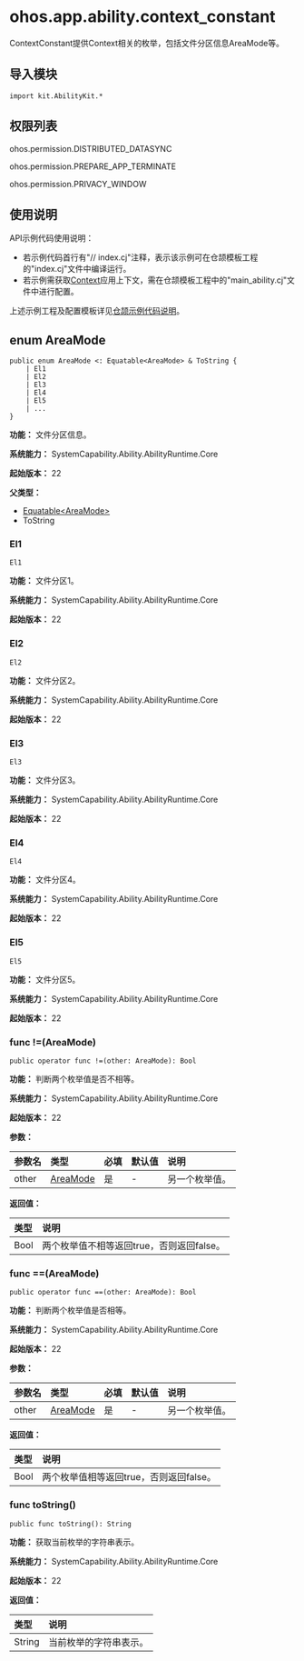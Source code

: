 # ohos.app.ability.context_constant

ContextConstant提供Context相关的枚举，包括文件分区信息AreaMode等。

## 导入模块

```cangjie
import kit.AbilityKit.*
```

## 权限列表

ohos.permission.DISTRIBUTED_DATASYNC

ohos.permission.PREPARE_APP_TERMINATE

ohos.permission.PRIVACY_WINDOW

## 使用说明

API示例代码使用说明：

- 若示例代码首行有"// index.cj"注释，表示该示例可在仓颉模板工程的"index.cj"文件中编译运行。
- 若示例需获取[Context](./cj-apis-app-ability-ui_ability.md#class-context)应用上下文，需在仓颉模板工程中的"main_ability.cj"文件中进行配置。

上述示例工程及配置模板详见[仓颉示例代码说明](../../cj-development-intro.md#仓颉示例代码说明)。

## enum AreaMode

```cangjie
public enum AreaMode <: Equatable<AreaMode> & ToString {
    | El1
    | El2
    | El3
    | El4
    | El5
    | ...
}
```

**功能：** 文件分区信息。

**系统能力：** SystemCapability.Ability.AbilityRuntime.Core

**起始版本：** 22

**父类型：**

- [Equatable\<AreaMode>](#enum-areamode)
- ToString

### El1

```cangjie
El1
```

**功能：** 文件分区1。

**系统能力：** SystemCapability.Ability.AbilityRuntime.Core

**起始版本：** 22

### El2

```cangjie
El2
```

**功能：** 文件分区2。

**系统能力：** SystemCapability.Ability.AbilityRuntime.Core

**起始版本：** 22

### El3

```cangjie
El3
```

**功能：** 文件分区3。

**系统能力：** SystemCapability.Ability.AbilityRuntime.Core

**起始版本：** 22

### El4

```cangjie
El4
```

**功能：** 文件分区4。

**系统能力：** SystemCapability.Ability.AbilityRuntime.Core

**起始版本：** 22

### El5

```cangjie
El5
```

**功能：** 文件分区5。

**系统能力：** SystemCapability.Ability.AbilityRuntime.Core

**起始版本：** 22

### func !=(AreaMode)

```cangjie
public operator func !=(other: AreaMode): Bool
```

**功能：** 判断两个枚举值是否不相等。

**系统能力：** SystemCapability.Ability.AbilityRuntime.Core

**起始版本：** 22

**参数：**

|参数名|类型|必填|默认值|说明|
|:---|:---|:---|:---|:---|
|other|[AreaMode](#enum-areamode)|是|-|另一个枚举值。|

**返回值：**

|类型|说明|
|:----|:----|
|Bool|两个枚举值不相等返回true，否则返回false。|

### func ==(AreaMode)

```cangjie
public operator func ==(other: AreaMode): Bool
```

**功能：** 判断两个枚举值是否相等。

**系统能力：** SystemCapability.Ability.AbilityRuntime.Core

**起始版本：** 22

**参数：**

|参数名|类型|必填|默认值|说明|
|:---|:---|:---|:---|:---|
|other|[AreaMode](#enum-areamode)|是|-|另一个枚举值。|

**返回值：**

|类型|说明|
|:----|:----|
|Bool|两个枚举值相等返回true，否则返回false。|

### func toString()

```cangjie
public func toString(): String
```

**功能：** 获取当前枚举的字符串表示。

**系统能力：** SystemCapability.Ability.AbilityRuntime.Core

**起始版本：** 22

**返回值：**

|类型|说明|
|:----|:----|
|String|当前枚举的字符串表示。|
